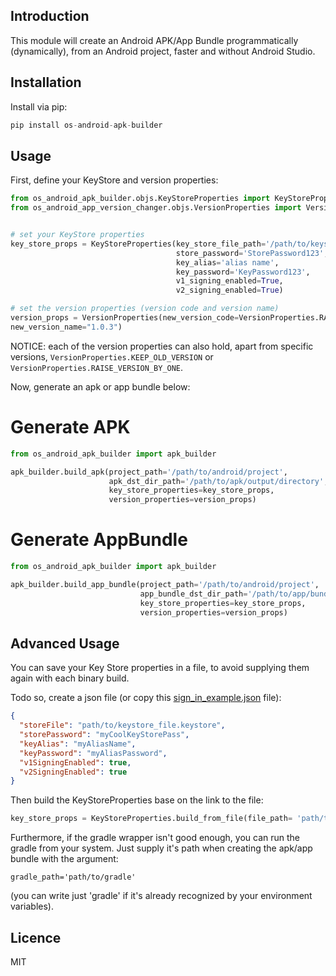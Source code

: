 Introduction
------------

This module will create an Android APK/App Bundle programmatically (dynamically), from an Android project, faster and without Android Studio.

## Installation
Install via pip:

```python 
pip install os-android-apk-builder
```

## Usage       
    
First, define your KeyStore and version properties:

```python
from os_android_apk_builder.objs.KeyStoreProperties import KeyStoreProperties
from os_android_app_version_changer.objs.VersionProperties import VersionProperties


# set your KeyStore properties
key_store_props = KeyStoreProperties(key_store_file_path='/path/to/keystore/file.jks',
                                     store_password='StorePassword123',
                                     key_alias='alias name',
                                     key_password='KeyPassword123',
                                     v1_signing_enabled=True,
                                     v2_signing_enabled=True)

# set the version properties (version code and version name)
version_props = VersionProperties(new_version_code=VersionProperties.RAISE_VERSION_BY_ONE,
new_version_name="1.0.3")
```
NOTICE: each of the version properties can also hold, apart from specific versions, ```VersionProperties.KEEP_OLD_VERSION``` or ```VersionProperties.RAISE_VERSION_BY_ONE```.

Now, generate an apk or app bundle below:
    
# Generate APK
```python
from os_android_apk_builder import apk_builder

apk_builder.build_apk(project_path='/path/to/android/project',
                      apk_dst_dir_path='/path/to/apk/output/directory',
                      key_store_properties=key_store_props,
                      version_properties=version_props)
```

# Generate AppBundle
```python
from os_android_apk_builder import apk_builder

apk_builder.build_app_bundle(project_path='/path/to/android/project',
                             app_bundle_dst_dir_path='/path/to/app/bundle/output/directory',
                             key_store_properties=key_store_props,
                             version_properties=version_props)
```

## Advanced Usage
You can save your Key Store properties in a file, to avoid supplying them again with each binary build.

Todo so, create a json file (or copy this [sign_in_example.json](os_android_apk_builder/examples/properties_example.json) file): 
```json
{
  "storeFile": "path/to/keystore_file.keystore",
  "storePassword": "myCoolKeyStorePass",
  "keyAlias": "myAliasName",
  "keyPassword": "myAliasPassword",
  "v1SigningEnabled": true,
  "v2SigningEnabled": true
}
```

Then build the KeyStoreProperties base on the link to the file: 

```python
key_store_props = KeyStoreProperties.build_from_file(file_path= 'path/to/json/file.xml')
```    

Furthermore, if the gradle wrapper isn't good enough, you can run the gradle from your system. Just supply it's path when creating the apk/app bundle with the argument: 
    
    gradle_path='path/to/gradle'

(you can write just 'gradle' if it's already recognized by your environment variables).


## Licence
MIT
